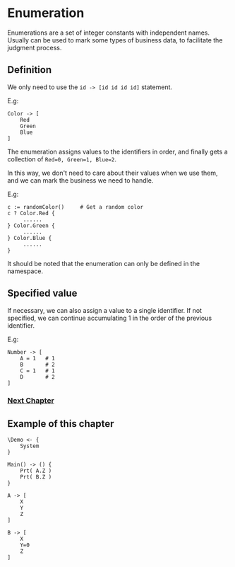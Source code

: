 # Enumeration
Enumerations are a set of integer constants with independent names. Usually can be used to mark some types of business data, to facilitate the judgment process.
## Definition
We only need to use the `id -> [id id id id]` statement.

E.g:
```
Color -> [
    Red
    Green
    Blue
]
```
The enumeration assigns values to the identifiers in order, and finally gets a collection of `Red=0, Green=1, Blue=2`.

In this way, we don't need to care about their values when we use them, and we can mark the business we need to handle.

E.g:
```
c := randomColor()     # Get a random color
c ? Color.Red {
     ......
} Color.Green {
     ......
} Color.Blue {
     ......
}
```

It should be noted that the enumeration can only be defined in the namespace.
## Specified value
If necessary, we can also assign a value to a single identifier. If not specified, we can continue accumulating 1 in the order of the previous identifier.

E.g:
```
Number -> [
    A = 1   # 1
    B       # 2
    C = 1   # 1
    D       # 2
]
```

### [Next Chapter](check.md)

## Example of this chapter
```
\Demo <- {
    System
}

Main() -> () {
    Prt( A.Z )
    Prt( B.Z )
}

A -> [
    X 
    Y 
    Z
]

B -> [
    X 
    Y=0 
    Z
]
```